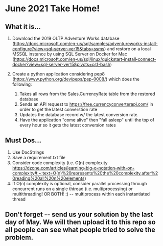 # June 2021 Take Home!

## What it is...

1. Download the 2019 OLTP Adventure Works database (https://docs.microsoft.com/en-us/sql/samples/adventureworks-install-configure?view=sql-server-ver15&tabs=ssms) and restore on a local MSSQL instance by using SQL Server on Docker for Mac (https://docs.microsoft.com/en-us/sql/linux/quickstart-install-connect-docker?view=sql-server-ver15&pivots=cs1-bash)

2. Create a python application considering pep8 (https://www.python.org/dev/peps/pep-0008/) which does the following:
   1. Takes all rows from the Sales.CurrencyRate table from the restored database
   2. Sends an API request to https://free.currencyconverterapi.com/ in order to get the latest converstion rate
   3. Updates the database record w/ the latest conversion rate.
   4. Have the application "come alive" then "fall asleep" until the top of every hour so it gets the latest conversion rates

## Must Dos...

1. Use DocStrings
2. Save a requirement.txt file
3. Consider code complexity (i.e. O(n) complexity https://dzone.com/articles/learning-big-o-notation-with-on-complexity#:~:text=O(n)%20represents%20the%20complexity,after%20reading%20all%20n%20elements)
4. If O(n) complexity is optional, consider parallel processing through concurrent runs on a single thtread (i.e. multiprocessing) or multithreading! OR BOTH! :) -- multiprocess within each instantiated thread

## Don't forget -- send us your solution by the last day of May. We will then upload it to this repo so all people can see what people tried to solve the problem.
